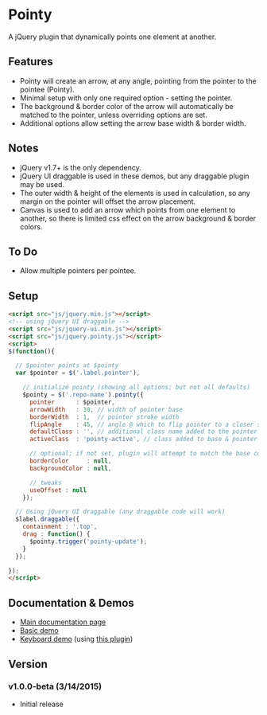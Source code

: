 # Pointy

A jQuery plugin that dynamically points one element at another.

## Features

* Pointy will create an arrow, at any angle, pointing from the pointer to the pointee (Pointy).
* Minimal setup with only one required option - setting the pointer.
* The background & border color of the arrow will automatically be matched to the pointer, unless overriding options are set.
* Additional options allow setting the arrow base width & border width.

## Notes

* jQuery v1.7+ is the only dependency.
* jQuery UI draggable is used in these demos, but any draggable plugin may be used.
* The outer width &amp; height of the elements is used in calculation, so any margin on the pointer will offset the arrow placement.
* Canvas is used to add an arrow which points from one element to another, so there is limited css effect on the arrow background &amp; border colors.

## To Do

* Allow multiple pointers per pointee.

## Setup

```html
<script src="js/jquery.min.js"></script>
<!-- using jQuery UI draggable -->
<script src="js/jquery-ui.min.js"></script>
<script src="js/jquery.pointy.js"></script>
<script>
$(function(){

  // $pointer points at $pointy
  var $pointer = $('.label.pointer'),

    // initialize pointy (showing all options; but not all defaults)
    $pointy = $('.repo-name').pointy({
      pointer      : $pointer,
      arrowWidth   : 10, // width of pointer base
      borderWidth  : 1,  // pointer stroke width
      flipAngle    : 45, // angle @ which to flip pointer to a closer side
      defaultClass : '', // additional class name added to the pointer & the arrow (canvas)
      activeClass  : 'pointy-active', // class added to base & pointer on updating

      // optional; if not set, plugin will attempt to match the base color
      borderColor     : null,
      backgroundColor : null,

      // tweaks
      useOffset : null
    });

  // Using jQuery UI draggable (any draggable code will work)
  $label.draggable({
    containment : '.top',
    drag : function() {
      $pointy.trigger('pointy-update');
    }
  });

});
</script>
```

## Documentation & Demos

* [Main documentation page](http://mottie.github.io/Pointy/)
* [Basic demo](http://mottie.github.io/Pointy/docs/basic.html)
* [Keyboard demo](http://mottie.github.io/Pointy/docs/keyboard.html) (using [this plugin](https://github.com/Mottie/Keyboard))

## Version

### v1.0.0-beta (3/14/2015)

* Initial release
